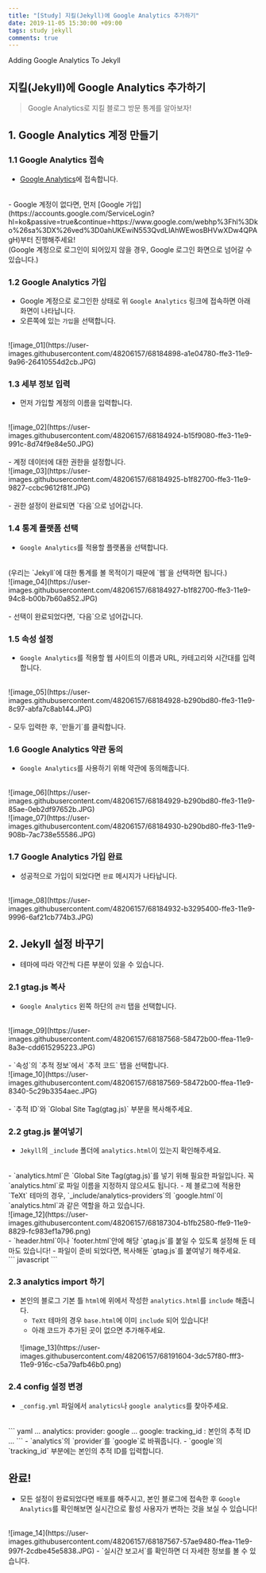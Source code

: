 ```yaml
---
title: "[Study] 지킬(Jekyll)에 Google Analytics 추가하기"
date: 2019-11-05 15:30:00 +09:00
tags: study jekyll
comments: true
---
```


Adding Google Analytics To Jekyll

## 지킬(Jekyll)에 Google Analytics 추가하기

> Google Analytics로 지킬 블로그 방문 통계를 알아보자!

## 1. Google Analytics 계정 만들기

### 1.1 Google Analytics 접속
- [Google Analytics](https://analytics.google.com/analytics/web/)에 접속합니다.
<br />
- Google 계정이 없다면, 먼저 [Google 가입](https://accounts.google.com/ServiceLogin?hl=ko&passive=true&continue=https://www.google.com/webhp%3Fhl%3Dko%26sa%3DX%26ved%3D0ahUKEwiN553QvdLlAhWEwosBHVwXDw4QPAgH)부터 진행해주세요!
<br />
(Google 계정으로 로그인이 되어있지 않을 경우, Google 로그인 화면으로 넘어갈 수 있습니다.)

### 1.2 Google Analytics 가입
- Google 계정으로 로그인한 상태로 위 `Google Analytics` 링크에 접속하면 아래 화면이 나타납니다.
- 오른쪽에 있는 `가입`을 선택합니다.
<br />
![image_01](https://user-images.githubusercontent.com/48206157/68184898-a1e04780-ffe3-11e9-9a96-26410554d2cb.JPG)

### 1.3 세부 정보 입력
- 먼저 가입할 계정의 이름을 입력합니다.
<br />
![image_02](https://user-images.githubusercontent.com/48206157/68184924-b15f9080-ffe3-11e9-991c-8d74f9e84e50.JPG)
<br />
<br />
- 계정 데이터에 대한 권한을 설정합니다.
<br />
![image_03](https://user-images.githubusercontent.com/48206157/68184925-b1f82700-ffe3-11e9-9827-ccbc9612f81f.JPG)
<br />
<br />
- 권한 설정이 완료되면 `다음`으로 넘어갑니다.

### 1.4 통계 플랫폼 선택
- `Google Analytics`를 적용할 플랫폼을 선택합니다.
<br />
(우리는 `Jekyll`에 대한 통계를 볼 목적이기 때문에 `웹`을 선택하면 됩니다.)
<br />
![image_04](https://user-images.githubusercontent.com/48206157/68184927-b1f82700-ffe3-11e9-94c8-b00b7b60a852.JPG)
<br />
<br />
- 선택이 완료되었다면, `다음`으로 넘어갑니다.

### 1.5 속성 설정
- `Google Analytics`를 적용할 웹 사이트의 이름과 URL, 카테고리와 시간대를 입력합니다.
<br />
![image_05](https://user-images.githubusercontent.com/48206157/68184928-b290bd80-ffe3-11e9-8c97-abfa7c8ab144.JPG)
<br />
<br />
- 모두 입력한 후, `만들기`를 클릭합니다.

### 1.6 Google Analytics 약관 동의
- `Google Analytics`를 사용하기 위해 약관에 동의해줍니다.
<br />
![image_06](https://user-images.githubusercontent.com/48206157/68184929-b290bd80-ffe3-11e9-85ae-0eb2df97652b.JPG)
<br />
![image_07](https://user-images.githubusercontent.com/48206157/68184930-b290bd80-ffe3-11e9-908b-7ac738e55586.JPG)

### 1.7 Google Analytics 가입 완료
- 성공적으로 가입이 되었다면 `완료` 메시지가 나타납니다.
<br />
![image_08](https://user-images.githubusercontent.com/48206157/68184932-b3295400-ffe3-11e9-9996-6af21cb774b3.JPG)

## 2. Jekyll 설정 바꾸기
- 테마에 따라 약간씩 다른 부분이 있을 수 있습니다.

### 2.1 gtag.js 복사
- `Google Analytics` 왼쪽 하단의 `관리` 탭을 선택합니다.
<br />
![image_09](https://user-images.githubusercontent.com/48206157/68187568-58472b00-ffea-11e9-8a3e-cdd615295223.JPG)
<br />
<br />
- `속성`의 `추적 정보`에서 `추적 코드` 탭을 선택합니다.
<br />
![image_10](https://user-images.githubusercontent.com/48206157/68187569-58472b00-ffea-11e9-8340-5c29b3354aec.JPG)
<br />
<br />
- `추적 ID`와 `Global Site Tag(gtag.js)` 부분을 복사해주세요.

### 2.2 gtag.js 붙여넣기
- `Jekyll`의 `_include` 폴더에 `analytics.html`이 있는지 확인해주세요.
<br />
  - `analytics.html`은 `Global Site Tag(gtag.js)`를 넣기 위해 필요한 파일입니다. 꼭 `analytics.html`로 파일 이름을 지정하지 않으셔도 됩니다.
  - 제 블로그에 적용한 `TeXt` 테마의 경우, `_include/analytics-providers`의 `google.html`이 `analytics.html`과 같은 역할을 하고 있습니다.
  <br />
  ![image_12](https://user-images.githubusercontent.com/48206157/68187304-b1fb2580-ffe9-11e9-8829-fc983ef1a796.png)
  <br />
  - `header.html`이나 `footer.html`안에 해당 `gtag.js`를 붙일 수 있도록 설정해 둔 테마도 있습니다!
- 파일이 준비 되었다면, 복사해둔 `gtag.js`를 붙여넣기 해주세요.
<br />
  ``` javascript
  <!-- Global site tag (gtag.js) - Google Analytics -->
  <!-- id 부분에 본인의 추적 ID를 쓰시면 됩니다. -->
  <!-- ex. UA-123456789-1 -->
  <script async src="https://www.googletagmanager.com/gtag/js?id=본인의 추적 ID"></script>
  <script>
    window.dataLayer = window.dataLayer || [];
    function gtag() { dataLayer.push(arguments); }
    gtag('js', new Date());
    // 마찬가지로 본인의 추적 ID를 넣어주시면 됩니다.
    gtag('config', '본인의 추적 ID');
  </script>
  ```

### 2.3 analytics import 하기
- 본인의 블로그 기본 틀 `html`에 위에서 작성한 `analytics.html`를 `include` 해줍니다.
  - `TeXt` 테마의 경우 `base.html`에 이미 `include` 되어 있습니다!
  - 아래 코드가 추가된 곳이 없으면 추가해주세요.
  <br />
  ![image_13](https://user-images.githubusercontent.com/48206157/68191604-3dc57f80-fff3-11e9-916c-c5a79afb46b0.png)

### 2.4 config 설정 변경
- `_config.yml` 파일에서 `analytics`나 `google analytics`를 찾아주세요.
<br />
  ``` yaml
  ...
  analytics:
    provider: google
    ...
    google:
      tracking_id : 본인의 추적 ID
  ...
  ```
- `analytics`의 `provider`를 `google`로 바꿔줍니다.
- `google`의 `tracking_id` 부분에는 본인의 추적 ID를 입력합니다.

## 완료!
- 모든 설정이 완료되었다면 배포를 해주시고, 본인 블로그에 접속한 후 `Google Analytics`를 확인해보면 실시간으로 활성 사용자가 변하는 것을 보실 수 있습니다!
<br />
![image_14](https://user-images.githubusercontent.com/48206157/68187567-57ae9480-ffea-11e9-997f-2cdbe45e5838.JPG)
- `실시간 보고서`를 확인하면 더 자세한 정보를 볼 수 있습니다.